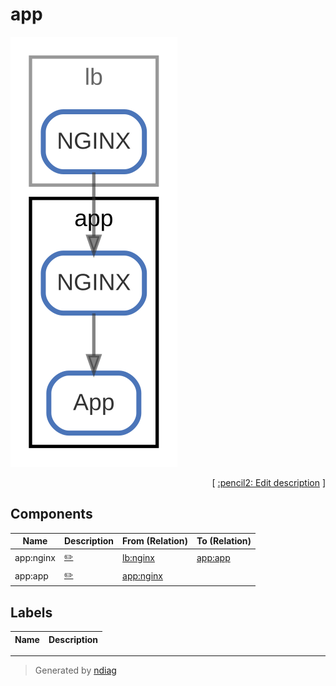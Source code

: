 # app

![view](node-app.svg)



<p align="right">
  [ <a href="../../ndiag.descriptions/_node-app.md">:pencil2: Edit description</a> ]
</p>

## Components

| Name | Description | From (Relation) | To (Relation) |
| --- | --- | --- | --- |
| app:nginx |  <a href="../../ndiag.descriptions/_component-app_nginx.md">:pencil2:</a> | [lb:nginx](node-lb.md) | [app:app](node-app.md) |
| app:app |  <a href="../../ndiag.descriptions/_component-app_app.md">:pencil2:</a> | [app:nginx](node-app.md) |  |

## Labels

| Name | Description |
| --- | --- |

---

> Generated by [ndiag](https://github.com/k1LoW/ndiag)
